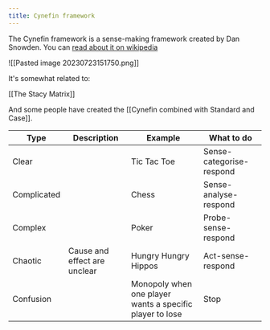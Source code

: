 ```yaml
---
title: Cynefin framework
---
```

The Cynefin framework is a sense-making framework created by Dan Snowden. You can [read about it on wikipedia](https://en.wikipedia.org/wiki/Cynefin_framework)

![[Pasted image 20230723151750.png]]

It's somewhat related to:

[[The Stacy Matrix]]

And some people have created the [[Cynefin combined with Standard and Case]].

Type | Description| Example|What to do
---|---|---|---
Clear | |Tic Tac Toe|Sense-categorise-respond
Complicated | |Chess|Sense-analyse-respond
Complex | |Poker|Probe-sense-respond
Chaotic |Cause and effect are unclear |Hungry Hungry Hippos|Act-sense-respond
Confusion | |Monopoly when one player wants a specific player to lose|Stop
